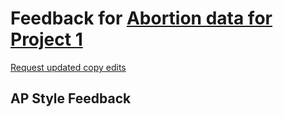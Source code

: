 # Feedback for [Abortion data for Project 1](https://jcw2245.github.io/Project-1/)

[Request updated copy edits](https://github.com/jsoma/data-studio-projects-2024/issues/new/choose)

## AP Style Feedback


